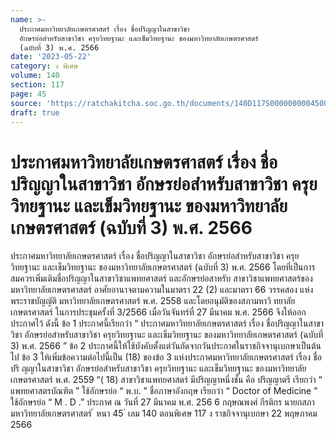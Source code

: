 ```yaml
---
name: >-
  ประกาศมหาวิทยาลัยเกษตรศาสตร์ เรื่อง ชื่อปริญญาในสาขาวิชา
  อักษรย่อสำหรับสาขาวิชา ครุยวิทยฐานะ และเข็มวิทยฐานะ ของมหาวิทยาลัยเกษตรศาสตร์
  (ฉบับที่ 3) พ.ศ. 2566
date: '2023-05-22'
category: ง พิเศษ
volume: 140
section: 117
page: 45
source: 'https://ratchakitcha.soc.go.th/documents/140D117S0000000004500.pdf'
draft: true
---
```


# ประกาศมหาวิทยาลัยเกษตรศาสตร์ เรื่อง ชื่อปริญญาในสาขาวิชา อักษรย่อสำหรับสาขาวิชา ครุยวิทยฐานะ และเข็มวิทยฐานะ ของมหาวิทยาลัยเกษตรศาสตร์ (ฉบับที่ 3) พ.ศ. 2566

ประกาศมหาวิทยาลัยเกษตรศาสตร์ เรื่อง ชื่อปริญญาในสาขาวิชา อักษรย่อสำหรับสาขาวิชา ครุยวิทยฐานะ และเข็มวิทยฐานะ ของมหาวิทยาลัยเกษตรศาสตร์ (ฉบับที่ 3) พ.ศ. 2566 โดยที่เป็นการสมควรเพิ่มเติมชื่อปริญญาในสาขาวิชาแพทยศาสตร์ และอักษรย่อสาหรับ สาขาวิชาแพทยศาสตร์ของมหาวิทยาลัยเกษตรศาสตร์ อาศัยอานาจตามความในมาตรา 22 (2) และมาตรา 66 วรรคสอง แห่งพระราชบัญญัติ มหาวิทยาลัยเกษตรศาสตร์ พ.ศ. 2558 และโดยอนุมัติของสภามหาวิ ทยาลัยเกษตรศาสตร์ ในการประชุมครั้งที่ 3/2566 เมื่อวันจันทร์ที่ 27 มีนาคม พ.ศ. 2566 จึงให้ออกประกาศไว้ ดังนี้ ข้อ 1 ประกาศนี้เรียกว่า “ ประกาศมหาวิทยาลัยเกษตรศาสตร์ เรื่อง ชื่อปริญญาในสาขาวิชา อักษรย่อสำหรับสาขาวิชา ครุยวิทยฐานะ และเข็มวิทยฐานะ ของมหาวิทยาลัยเกษตรศาสตร์ (ฉบับที่ 3) พ.ศ. 2566 ” ข้อ 2 ประกาศนี้ให้ใช้บังคับตั้งแต่วันถัดจากวันประกาศในราชกิจจานุเบกษาเป็นต้นไป ข้อ 3 ให้เพิ่มข้อความต่อไปนี้เป็น (18) ของข้อ 3 แห่งประกาศมหาวิทยาลัยเกษตรศาสตร์ เรื่อง ชื่อปริ ญญาในสาขาวิชา อักษรย่อสำหรับสาขาวิชา ครุยวิทยฐานะ และเข็มวิทยฐานะ ของมหาวิทยาลัยเกษตรศาสตร์ พ.ศ. 2559 “( 18) สาขาวิชาแพทยศาสตร์ มีปริญญาหนึ่งชั้น คือ ปริญญาตรี เรียกว่า “ แพทยศาสตรบัณฑิต ” ใช้อักษรย่อ “ พ.บ. ” ชื่อภาษาอังกฤษ เรียกว่า “ Doctor of Medicine ” ใช้อักษรย่อ “ M . D .” ประกาศ ณ วันที่ 27 มีนาคม พ.ศ. 256 6 กฤษณพงศ์ กีรติกร นายกสภามหาวิทยาลัยเกษตรศาสตร์ ้ หนา 45 ่ เลม 140 ตอนพิเศษ 117 ง ราชกิจจานุเบกษา 22 พฤษภาคม 2566
